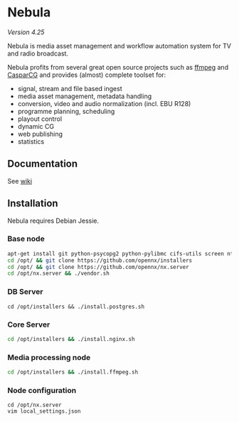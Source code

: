 Nebula
======
_Version 4.25_

Nebula is media asset management and workflow automation system for TV and radio broadcast.

Nebula profits from several great open source projects such as [ffmpeg](http://www.ffmpeg.org) and [CasparCG](http://www.casparcg.com)
and provides (almost) complete toolset for:

 - signal, stream and file based ingest
 - media asset management, metadata handling
 - conversion, video and audio normalization (incl. EBU R128)
 - programme planning, scheduling
 - playout control
 - dynamic CG
 - web publishing
 - statistics

Documentation
------------

See [wiki](https://github.com/opennx/nx.server/wiki/)



Installation
------------

Nebula requires Debian Jessie.

### Base node
```bash
apt-get install git python-psycopg2 python-pylibmc cifs-utils screen ntp
cd /opt/ && git clone https://github.com/opennx/installers
cd /opt/ && git clone https://github.com/opennx/nx.server
cd /opt/nx.server && ./vendor.sh
```

### DB Server
```
cd /opt/installers && ./install.postgres.sh
```

### Core Server

```bash
cd /opt/installers && ./install.nginx.sh

```

### Media processing node

```bash
cd /opt/installers && ./install.ffmpeg.sh
```

### Node configuration

```
cd /opt/nx.server
vim local_settings.json
```

